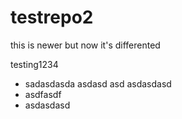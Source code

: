 # testrepo2


this is newer
but now it's differented

testing1234

- sadasdasda asdasd asd asdasdasd
- asdfasdf
- asdasdasd
